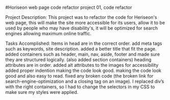 #Horiseon web page code refactor
project 01, code refactor

Project Description: This project was to refactor the code for Heriseon's web page, this will make the site more accessible for its users, allow it to be used by people who may have disability's, it will be optimized for search engines allowing maximum online traffic.

Tasks Accomplished:
Items in head are in the correct order.
add meta tags such as keywords, site description.
added a better title that fit the page.
added containers such as header, main, nav, aside, footer and made sure they are structured logically. (also added section containers)
heading attributes are in order.
added alt attributes to the images for accessibility
added proper indention making the code look good.
making the code look good and also easy to read.
fixed any broken code (the broken link for search-engine-optimization and a closing tag on an image).
I replaced div’s with the right containers, so I had to change the selectors in my CSS to make sure my styles were applied.
